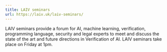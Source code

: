 ```yaml
---
title: LAIV seminars
url: https://laiv.uk/laiv-seminars/
---
```

LAIV seminars provide a forum for AI, machine learning, verification, programming language, security and legal experts to meet and discuss the state of the art and future directions in Verification of AI. LAIV seminars take place on Friday at 1pm. 
